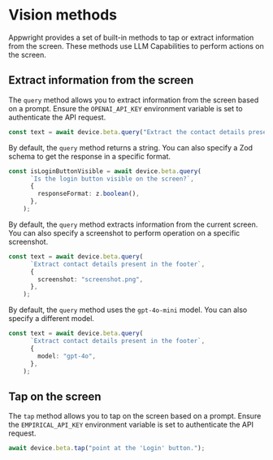 # Vision methods

Appwright provides a set of built-in methods to tap or extract information from the screen. These methods use LLM Capabilities to perform actions on the screen.

## Extract information from the screen

The `query` method allows you to extract information from the screen based on a prompt. Ensure the `OPENAI_API_KEY` environment variable is set to authenticate the API request.

```ts
const text = await device.beta.query("Extract the contact details present in the footer");
```

By default, the `query` method returns a string. You can also specify a Zod schema to get the response in a specific format.

```ts
const isLoginButtonVisible = await device.beta.query(
      `Is the login button visible on the screen?`,
      {
        responseFormat: z.boolean(),
      },
    );
```

By default, the `query` method extracts information from the current screen. You can also specify a screenshot to perform operation on a specific screenshot.

```ts
const text = await device.beta.query(
      `Extract contact details present in the footer`,
      {
        screenshot: "screenshot.png",
      },
    );
```

By default, the `query` method uses the `gpt-4o-mini` model. You can also specify a different model.

```ts
const text = await device.beta.query(
      `Extract contact details present in the footer`,
      {
        model: "gpt-4o",
      },
    );
```

## Tap on the screen

The `tap` method allows you to tap on the screen based on a prompt. Ensure the `EMPIRICAL_API_KEY` environment variable is set to authenticate the API request.

```ts
await device.beta.tap("point at the 'Login' button.");
```
